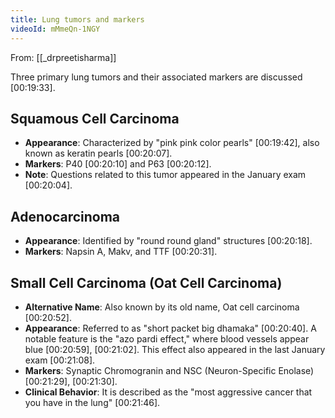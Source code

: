 ```yaml
---
title: Lung tumors and markers
videoId: mMmeQn-1NGY
---
```


From: [[_drpreetisharma]] <br/> 

Three primary lung tumors and their associated markers are discussed <a class="yt-timestamp" data-t="00:19:33">[00:19:33]</a>.

## Squamous Cell Carcinoma

*   **Appearance**: Characterized by "pink pink color pearls" <a class="yt-timestamp" data-t="00:19:42">[00:19:42]</a>, also known as keratin pearls <a class="yt-timestamp" data-t="00:20:07">[00:20:07]</a>.
*   **Markers**: P40 <a class="yt-timestamp" data-t="00:20:10">[00:20:10]</a> and P63 <a class="yt-timestamp" data-t="00:20:12">[00:20:12]</a>.
*   **Note**: Questions related to this tumor appeared in the January exam <a class="yt-timestamp" data-t="00:20:04">[00:20:04]</a>.

## Adenocarcinoma

*   **Appearance**: Identified by "round round gland" structures <a class="yt-timestamp" data-t="00:20:18">[00:20:18]</a>.
*   **Markers**: Napsin A, Makv, and TTF <a class="yt-timestamp" data-t="00:20:31">[00:20:31]</a>.

## Small Cell Carcinoma (Oat Cell Carcinoma)

*   **Alternative Name**: Also known by its old name, Oat cell carcinoma <a class="yt-timestamp" data-t="00:20:52">[00:20:52]</a>.
*   **Appearance**: Referred to as "short packet big dhamaka" <a class="yt-timestamp" data-t="00:20:40">[00:20:40]</a>. A notable feature is the "azo pardi effect," where blood vessels appear blue <a class="yt-timestamp" data-t="00:20:59">[00:20:59]</a>, <a class="yt-timestamp" data-t="00:21:02">[00:21:02]</a>. This effect also appeared in the last January exam <a class="yt-timestamp" data-t="00:21:08">[00:21:08]</a>.
*   **Markers**: Synaptic Chromogranin and NSC (Neuron-Specific Enolase) <a class="yt-timestamp" data-t="00:21:29">[00:21:29]</a>, <a class="yt-timestamp" data-t="00:21:30">[00:21:30]</a>.
*   **Clinical Behavior**: It is described as the "most aggressive cancer that you have in the lung" <a class="yt-timestamp" data-t="00:21:46">[00:21:46]</a>.